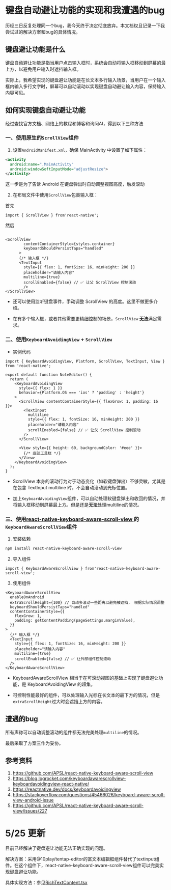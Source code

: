 # 键盘自动避让功能的实现和我遭遇的bug

历经三日反复处理同一个bug，我今天终于决定彻底放弃。本文档权且记录一下我尝试过的解决方案和bug的具体情况。

## 键盘避让功能是什么

键盘自动避让功能是指当用户点击输入框时，系统会自动将输入框移动到屏幕的最上方，以避免用户输入时遮挡输入框。

实际上，我希望实现的键盘避让功能是在长文本多行输入场景，当用户在一个输入框内输入多行文字时，屏幕可以自动滚动以实现键盘自动避让输入内容，保持输入内容可见。

## 如何实现键盘自动避让功能

经过查找官方文档、网络上的教程和博客和询问AI，得到以下三种方法

### 一、使用原生的`ScrollView`组件

1. 设置`AndroidManifest.xml`，确保 MainActivity 中设置了如下属性：

```xml
<activity
  android:name=".MainActivity"
  android:windowSoftInputMode="adjustResize">
</activity>
```

这一步是为了告诉 Android 在键盘弹出时自动调整视图高度，触发滚动

2. 在布局文件中使用`ScrollView`包裹输入框：

首先
```tsx
import { ScrollView } from'react-native';
```

然后

```tsx

<ScrollView
        contentContainerStyle={styles.container}
        keyboardShouldPersistTaps="handled"
      >
      {/* 输入框 */}
      <TextInput
        style={{ flex: 1, fontSize: 16, minHeight: 200 }}
        placeholder="请输入内容"
        multiline={true}
        scrollEnabled={false} // ✅ 让父 ScrollView 控制滚动
        />
</ScrollView>
```

- 还可以使用监听键盘事件，手动调整 ScrollView 的高度。这里不做更多介绍。

- 在有多个输入框，或者其他需要更精细控制的场景，`ScrollView` **无法**满足需求。


### 二、使用`KeyboardAvoidingView` + `ScrollView` 

- 实例代码

```tsx
import { KeyboardAvoidingView, Platform, ScrollView, TextInput, View } from 'react-native';

export default function NoteEditor() {
  return (
    <KeyboardAvoidingView
      style={{ flex: 1 }}
      behavior={Platform.OS === 'ios' ? 'padding' : 'height'}
    >
      <ScrollView contentContainerStyle={{ flexGrow: 1, padding: 16 }}>
        <TextInput
          multiline
          style={{ flex: 1, fontSize: 16, minHeight: 200 }}
          placeholder="请输入内容"
          scrollEnabled={false} // ✅ 让父 ScrollView 控制滚动
        />
      </ScrollView>

      <View style={{ height: 60, backgroundColor: '#eee' }}>
        {/* 底部工具栏 */}
      </View>
    </KeyboardAvoidingView>
  );
}
```

- ScrollView 本身的滚动行为对于动态变化（如软键盘弹出）不够灵敏，尤其是在包含 TextInput multiline 时，不会自动滚动到光标位置。

- 加上`KeyboardAvoidingView`组件，可以自动处理软键盘弹出和收回的情况，并将输入框移动到屏幕最上方。但是还是**无法**处理multiline的情况。

### 三、使用[react-native-keyboard-aware-scroll-view ](https://github.com/APSL/react-native-keyboard-aware-scroll-view)的`KeyboardAwareScrollView`组件

1. 安装依赖

```bash
npm install react-native-keyboard-aware-scroll-view
```

2. 导入组件

```tsx
import { KeyboardAwareScrollView } from'react-native-keyboard-aware-scroll-view';
```

3. 使用组件

```tsx
<KeyboardAwareScrollView
  enableOnAndroid
  extraScrollHeight={100} // 自动多滚动一些距离以避免被遮挡， 根据实际情况调整
  keyboardShouldPersistTaps="handled"
  contentContainerStyle={{
    flexGrow: 1,
    padding: getContentPadding(pageSettings.marginValue),
  }}
>
  {/* 输入框 */}
  <TextInput
    style={{ flex: 1, fontSize: 16, minHeight: 200 }}
    placeholder="请输入内容"
    multiline={true}
    scrollEnabled={false} // ✅ 让外部组件控制滚动
  />
</KeyboardAwareScrollView>
```

- KeyboardAwareScrollView 相当于在可滚动视图的基础上实现了键盘避让功能，是 KeyboardAvoidingView 的超集。

- 可控制性能最好的组件，可以处理输入光标在长文本的最下方的情况，但是`extraScrollHeight`过大时会遮挡上方的内容。

## 遭遇的bug   

所有声称可以自动调整滚动的组件都无法完美处理`multiline`的情况。

最后采取了方案三作为妥协。

## 参考资料

1. https://github.com/APSL/react-native-keyboard-aware-scroll-view
2. https://blog.logrocket.com/keyboardawarescrollview-keyboardavoidingview-react-native/
3. https://reactnative.dev/docs/keyboardavoidingview
4. https://stackoverflow.com/questions/45466026/keyboard-aware-scroll-view-android-issue
5. https://github.com/APSL/react-native-keyboard-aware-scroll-view/issues/227

# 5/25 更新

目前已经解决了键盘避让功能无法正确实现的问题。

解决方案：采用@10play/tentap-editor的富文本编辑框组件替代了textinput组件。在这个组件下，react-native-keyboard-aware-scroll-view组件可以完美实现键盘避让功能。

具体实现方法：参见[RichTextContent.tsx](./app/components/RichTextContent.tsx)